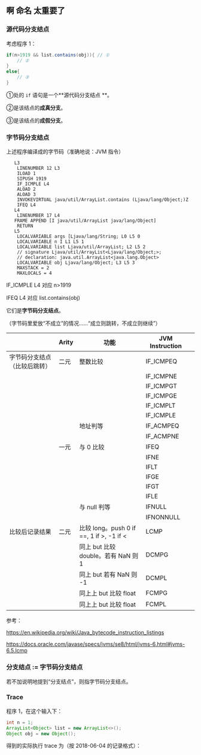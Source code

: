## 啊 命名 太重要了

### 源代码分支结点

考虑程序 1：

```java
if(n>1919 && list.contains(obj)){ // ①
    // ②
}
else{
    // ③
}
```

①处的 `if` 语句是一个**源代码分支结点 **。

②是该结点的**成真分支**。

③是该结点的**成假分支**。





### 字节码分支结点

上述程序编译成的字节码（准确地说：JVM 指令）

```assembly
   L3
    LINENUMBER 12 L3
    ILOAD 1
    SIPUSH 1919
    IF_ICMPLE L4
    ALOAD 2
    ALOAD 3
    INVOKEVIRTUAL java/util/ArrayList.contains (Ljava/lang/Object;)Z
    IFEQ L4
   L4
    LINENUMBER 17 L4
   FRAME APPEND [I java/util/ArrayList java/lang/Object]
    RETURN
   L5
    LOCALVARIABLE args [Ljava/lang/String; L0 L5 0
    LOCALVARIABLE n I L1 L5 1
    LOCALVARIABLE list Ljava/util/ArrayList; L2 L5 2
    // signature Ljava/util/ArrayList<Ljava/lang/Object;>;
    // declaration: java.util.ArrayList<java.lang.Object>
    LOCALVARIABLE obj Ljava/lang/Object; L3 L5 3
    MAXSTACK = 2
    MAXLOCALS = 4
```

IF_ICMPLE L4 对应 n>1919

IFEQ L4 对应 list.contains(obj)

它们是**字节码分支结点**。

（字节码里爱放“不成立”的情况……“成立则跳转，不成立则继续”）



|                              | Arity | 功能                                     | JVM Instruction |      |
| ---------------------------- | ----- | ---------------------------------------- | --------------- | ---- |
| 字节码分支结点（比较后跳转） | 二元  | 整数比较                                 | IF_ICMPEQ       |      |
|                              |       |                                          | IF_ICMPNE       |      |
|                              |       |                                          | IF_ICMPGT       |      |
|                              |       |                                          | IF_ICMPGE       |      |
|                              |       |                                          | IF_ICMPLT       |      |
|                              |       |                                          | IF_ICMPLE       |      |
|                              |       | 地址判等                                 | IF_ACMPEQ       |      |
|                              |       |                                          | IF_ACMPNE       |      |
|                              | 一元  | 与 0 比较                                | IFEQ            |      |
|                              |       |                                          | IFNE            |      |
|                              |       |                                          | IFLT            |      |
|                              |       |                                          | IFGE            |      |
|                              |       |                                          | IFGT            |      |
|                              |       |                                          | IFLE            |      |
|                              |       | 与 null 判等                             | IFNULL          |      |
|                              |       |                                          | IFNONNULL       |      |
| 比较后记录结果               | 二元  | 比较 long。push 0 if ==, 1 if >, -1 if < | LCMP            |      |
|                              |       | 同上 but 比较 double。若有 NaN 则 1      | DCMPG           |      |
|                              |       | 同上 but 若有 NaN 则 -1                  | DCMPL           |      |
|                              |       | 同上上 but 比较 float                    | FCMPG           |      |
|                              |       | 同上上 but 比较 float                    | FCMPL           |      |

参考：

https://en.wikipedia.org/wiki/Java_bytecode_instruction_listings

https://docs.oracle.com/javase/specs/jvms/se8/html/jvms-6.html#jvms-6.5.lcmp

### 分支结点 := 字节码分支结点

若不加说明地提到“分支结点”，则指字节码分支结点。

### Trace

程序 1，在这个输入下：

```java
int n = 1;
ArrayList<Object> list = new ArrayList<>();
Object obj = new Object();
```

得到的实际执行 trace 为（按 2018-06-04 的记录格式）：

